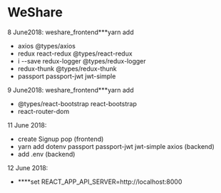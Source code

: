 # WeShare

8 June2018: weshare_frontend***yarn add 
- axios @types/axios 
- redux react-redux @types/react-redux 
- i --save redux-logger @types/redux-logger
- redux-thunk @types/redux-thunk
- passport passport-jwt jwt-simple

9 June2018: weshare_frontend***yarn add 
- @types/react-bootstrap react-bootstrap
- react-router-dom

11 June 2018: 
- create Signup pop (frontend)
- yarn add dotenv passport passport-jwt jwt-simple axios (backend)
- add .env (backend)

12 June 2018:
- ****set REACT_APP_API_SERVER=http://localhost:8000